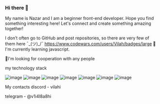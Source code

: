 ### Hi there 👋
My name is Nazar and I am a beginner front-end developer. Hope you find something interesting here! Let's connect and create something amazing together!

I don’t often go to GitHub and post repositories, so there are very few of them here ¯\_(ツ)_/¯
https://www.codewars.com/users/Vilah/badges/large
🌱I'm currently learning javascript.

👯I'm looking for cooperation with any people

my technology stack

![image](https://github.com/Vilahi/Vilahi/assets/139176283/05e8678b-6228-475e-8582-86a214f49285) ![image](https://github.com/Vilahi/Vilahi/assets/139176283/c1cfbc58-9581-4274-9dbc-60bb230398af) ![image](https://github.com/Vilahi/Vilahi/assets/139176283/56e38b2a-627b-45c3-a8e2-3046c2a2c36a) ![image](https://github.com/Vilahi/Vilahi/assets/139176283/df3531d8-85db-4e55-99ad-8456060e0665) ![image](https://github.com/Vilahi/Vilahi/assets/139176283/a95ad4d3-6488-4eed-ac91-f3e8bb1a185e) ![image](https://github.com/Vilahi/Vilahi/assets/139176283/4817e9b9-6ba7-4ead-949f-b1c4dd2fb3a0) ![image](https://github.com/Vilahi/Vilahi/assets/139176283/e3dabafc-a00b-4002-b312-6c58fda345b1)

My contacts
discord - vilahi

telegram - @v1i4l8a8hi
<!--
**Vilahi/Vilahi** is a ✨ _special_ ✨ repository because its `README.md` (this file) appears on your GitHub profile.

Here are some ideas to get you started:

- 🔭 I’m currently working on ...
- 🌱 I’m currently learning ...
- 👯 I’m looking to collaborate on ...
- 🤔 I’m looking for help with ...
- 💬 Ask me about ...
- 📫 How to reach me: ...
- 😄 Pronouns: ...
- ⚡ Fun fact: ...
-->
